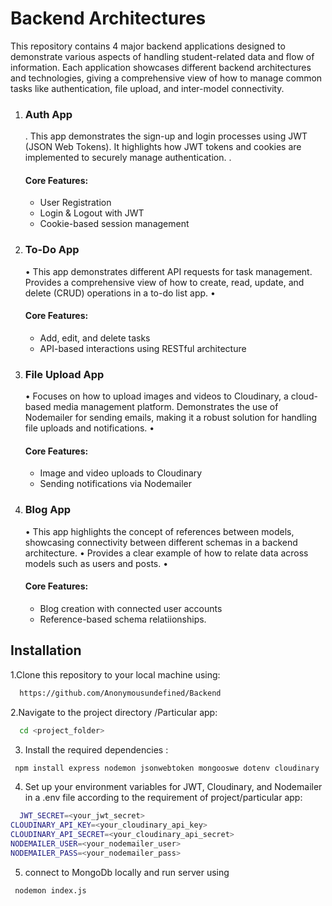 <h1>Backend Architectures</h1>

This repository contains 4 major backend applications designed to demonstrate various aspects of handling student-related data and flow of information. Each application showcases different backend architectures and technologies, giving a comprehensive view of how to manage common tasks like authentication, file upload, and inter-model connectivity.

1. <h3>Auth App</h3>

	.	This app demonstrates the sign-up and login processes using JWT (JSON Web Tokens).
		It highlights how JWT tokens and cookies are implemented to securely manage authentication.
	.	<h4>Core Features:</h4>
	-	User Registration
	-	Login & Logout with JWT
	-	Cookie-based session management

2. <h3>To-Do App</h3>

	•	This app demonstrates different API requests for task management.
		Provides a comprehensive view of how to create, read, update, and delete (CRUD) operations in a to-do list app.
	•	<h4>Core Features:</h4>
	-	Add, edit, and delete tasks
	-	API-based interactions using RESTful architecture

3. <h3>File Upload App</h3>

	•	Focuses on how to upload images and videos to Cloudinary, a cloud-based media management platform.
		Demonstrates the use of Nodemailer for sending emails, making it a robust solution for handling file uploads and notifications.
	•	<h4>Core Features:</h4>
	-	Image and video uploads to Cloudinary
	-	Sending notifications via Nodemailer

4. <h3>Blog App</h3>

	•	This app highlights the concept of references between models, showcasing connectivity between different schemas in a backend architecture.
	•	Provides a clear example of how to relate data across models such as users and posts.
	•	<h4>Core Features:</h4>
	-	Blog creation with connected user accounts
	-	Reference-based schema relatiionships.
## Installation

1.Clone this repository to your local machine using:

```bash
  https://github.com/Anonymousundefined/Backend
```
2.Navigate to the project directory /Particular app:

```bash
  cd <project_folder>
```
3. Install the required dependencies :

```bash
 npm install express nodemon jsonwebtoken mongooswe dotenv cloudinary
```
4. Set up your environment variables for JWT, Cloudinary, and Nodemailer in a .env file according to the requirement of project/particular app:

```bash
  JWT_SECRET=<your_jwt_secret>
CLOUDINARY_API_KEY=<your_cloudinary_api_key>
CLOUDINARY_API_SECRET=<your_cloudinary_api_secret>
NODEMAILER_USER=<your_nodemailer_user>
NODEMAILER_PASS=<your_nodemailer_pass>
```
5. connect to MongoDb locally and  run server using
```bash
 nodemon index.js
```
